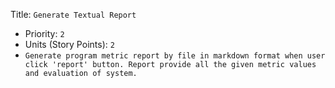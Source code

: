 Title: `Generate Textual Report`
  - Priority: `2`
  - Units (Story Points): `2`
  - `Generate program metric report by file in markdown format when user click 'report' button. Report provide all the given metric values and evaluation of system.`